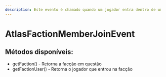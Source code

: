 ```yaml
---
description: Este evento é chamado quando um jogador entra dentro de uma facção.
---
```


# AtlasFactionMemberJoinEvent

## Métodos disponíveis:

* getFaction() - Retorna a facção em questão
* getFactionUser() - Retorna o jogador que entrou na facção
